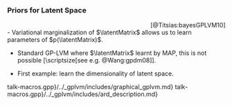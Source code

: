### Priors for Latent Space

<div align="right">
    [@Titsias:bayesGPLVM10]
</div>
-   Variational marginalization of $\latentMatrix$ allows us to learn
    parameters of $p(\latentMatrix)$.

-   Standard GP-LVM where $\latentMatrix$ learnt by MAP, this is not
    possible [\scriptsize[see e.g. @Wang:gpdm08]].

-   First example: learn the dimensionality of latent space.

talk-macros.gpp}/../_gplvm/includes/graphical_gplvm.md}
talk-macros.gpp}/../_gplvm/includes/ard_description.md}
